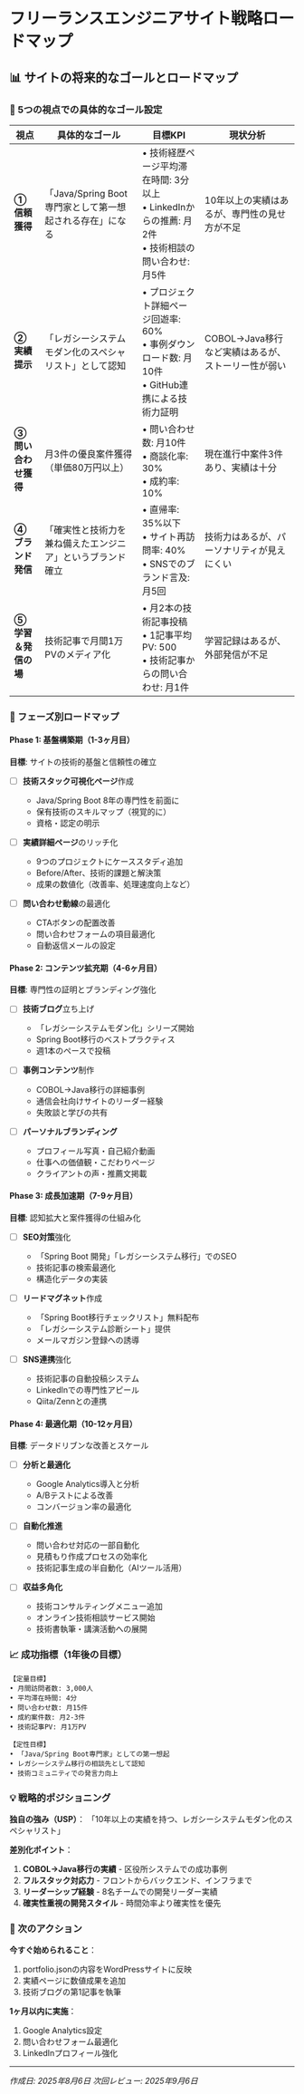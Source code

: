 # フリーランスエンジニアサイト戦略ロードマップ

## 📊 サイトの将来的なゴールとロードマップ

### 🎯 5つの視点での具体的なゴール設定

| 視点 | 具体的なゴール | 目標KPI | 現状分析 |
|------|---------------|---------|----------|
| **① 信頼獲得** | 「Java/Spring Boot専門家として第一想起される存在」になる | • 技術経歴ページ平均滞在時間: 3分以上<br>• LinkedInからの推薦: 月2件<br>• 技術相談の問い合わせ: 月5件 | 10年以上の実績はあるが、専門性の見せ方が不足 |
| **② 実績提示** | 「レガシーシステムモダン化のスペシャリスト」として認知 | • プロジェクト詳細ページ回遊率: 60%<br>• 事例ダウンロード数: 月10件<br>• GitHub連携による技術力証明 | COBOL→Java移行など実績はあるが、ストーリー性が弱い |
| **③ 問い合わせ獲得** | 月3件の優良案件獲得（単価80万円以上） | • 問い合わせ数: 月10件<br>• 商談化率: 30%<br>• 成約率: 10% | 現在進行中案件3件あり、実績は十分 |
| **④ ブランド発信** | 「確実性と技術力を兼ね備えたエンジニア」というブランド確立 | • 直帰率: 35%以下<br>• サイト再訪問率: 40%<br>• SNSでのブランド言及: 月5回 | 技術力はあるが、パーソナリティが見えにくい |
| **⑤ 学習＆発信の場** | 技術記事で月間1万PVのメディア化 | • 月2本の技術記事投稿<br>• 1記事平均PV: 500<br>• 技術記事からの問い合わせ: 月1件 | 学習記録はあるが、外部発信が不足 |

### 📅 フェーズ別ロードマップ

#### **Phase 1: 基盤構築期（1-3ヶ月目）**
**目標**: サイトの技術的基盤と信頼性の確立

- [ ] **技術スタック可視化ページ**作成
  - Java/Spring Boot 8年の専門性を前面に
  - 保有技術のスキルマップ（視覚的に）
  - 資格・認定の明示

- [ ] **実績詳細ページ**のリッチ化
  - 9つのプロジェクトにケーススタディ追加
  - Before/After、技術的課題と解決策
  - 成果の数値化（改善率、処理速度向上など）

- [ ] **問い合わせ動線**の最適化
  - CTAボタンの配置改善
  - 問い合わせフォームの項目最適化
  - 自動返信メールの設定

#### **Phase 2: コンテンツ拡充期（4-6ヶ月目）**
**目標**: 専門性の証明とブランディング強化

- [ ] **技術ブログ**立ち上げ
  - 「レガシーシステムモダン化」シリーズ開始
  - Spring Boot移行のベストプラクティス
  - 週1本のペースで投稿

- [ ] **事例コンテンツ**制作
  - COBOL→Java移行の詳細事例
  - 通信会社向けサイトのリーダー経験
  - 失敗談と学びの共有

- [ ] **パーソナルブランディング**
  - プロフィール写真・自己紹介動画
  - 仕事への価値観・こだわりページ
  - クライアントの声・推薦文掲載

#### **Phase 3: 成長加速期（7-9ヶ月目）**
**目標**: 認知拡大と案件獲得の仕組み化

- [ ] **SEO対策**強化
  - 「Spring Boot 開発」「レガシーシステム移行」でのSEO
  - 技術記事の検索最適化
  - 構造化データの実装

- [ ] **リードマグネット**作成
  - 「Spring Boot移行チェックリスト」無料配布
  - 「レガシーシステム診断シート」提供
  - メールマガジン登録への誘導

- [ ] **SNS連携**強化
  - 技術記事の自動投稿システム
  - LinkedInでの専門性アピール
  - Qiita/Zennとの連携

#### **Phase 4: 最適化期（10-12ヶ月目）**
**目標**: データドリブンな改善とスケール

- [ ] **分析と最適化**
  - Google Analytics導入と分析
  - A/Bテストによる改善
  - コンバージョン率の最適化

- [ ] **自動化推進**
  - 問い合わせ対応の一部自動化
  - 見積もり作成プロセスの効率化
  - 技術記事生成の半自動化（AIツール活用）

- [ ] **収益多角化**
  - 技術コンサルティングメニュー追加
  - オンライン技術相談サービス開始
  - 技術書執筆・講演活動への展開

### 📈 成功指標（1年後の目標）

```
【定量目標】
• 月間訪問者数: 3,000人
• 平均滞在時間: 4分
• 問い合わせ数: 月15件
• 成約案件数: 月2-3件
• 技術記事PV: 月1万PV

【定性目標】
• 「Java/Spring Boot専門家」としての第一想起
• レガシーシステム移行の相談先として認知
• 技術コミュニティでの発言力向上
```

### 💡 戦略的ポジショニング

**独自の強み（USP）**：
「10年以上の実績を持つ、レガシーシステムモダン化のスペシャリスト」

**差別化ポイント**：
1. **COBOL→Java移行の実績** - 区役所システムでの成功事例
2. **フルスタック対応力** - フロントからバックエンド、インフラまで
3. **リーダーシップ経験** - 8名チームでの開発リーダー実績
4. **確実性重視の開発スタイル** - 時間効率より確実性を優先

### 🚀 次のアクション

**今すぐ始められること**：
1. portfolio.jsonの内容をWordPressサイトに反映
2. 実績ページに数値成果を追加
3. 技術ブログの第1記事を執筆

**1ヶ月以内に実施**：
1. Google Analytics設定
2. 問い合わせフォーム最適化
3. LinkedInプロフィール強化

---
*作成日: 2025年8月6日*
*次回レビュー: 2025年9月6日*